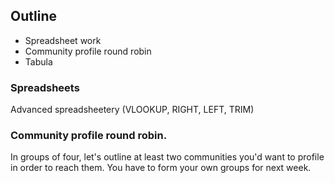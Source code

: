 ## Outline
+ Spreadsheet work
+ Community profile round robin
+ Tabula

### Spreadsheets
Advanced spreadsheetery (VLOOKUP, RIGHT, LEFT, TRIM)

### Community profile round robin. 

In groups of four, let's outline at least two communities you'd want to profile in order to reach them. You have to form your own groups for next week. 
